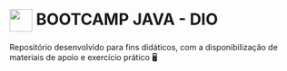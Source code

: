 
<br>
<h1>
    <a href="https://www.dio.me/">
     <img align="center" width="40px" src="https://hermes.digitalinnovation.one/assets/diome/logo-minimized.png"></a>
    <span> BOOTCAMP JAVA - DIO</span>
</h1>

Repositório desenvolvido para fins didáticos, com a disponibilização de materiais de apoio e exercício prático 🖥️
